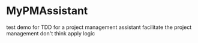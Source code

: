# MyPMAssistant
test demo for TDD for a project management assistant
facilitate the project management
don't think apply logic
